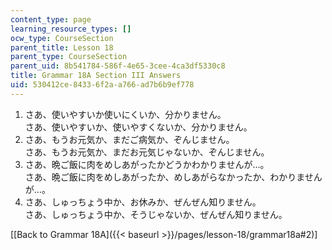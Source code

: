 ```yaml
---
content_type: page
learning_resource_types: []
ocw_type: CourseSection
parent_title: Lesson 18
parent_type: CourseSection
parent_uid: 8b541784-586f-4e65-3cee-4ca3df5330c8
title: Grammar 18A Section III Answers
uid: 530412ce-8433-6f2a-a766-ad7b6b9ef778
---
```


1.  さあ、使いやすいか使いにくいか、分かりません。  
    さあ、使いやすいか、使いやすくないか、分かりません。
2.  さあ、もうお元気か、まだご病気か、ぞんじません。  
    さあ、もうお元気か、まだお元気じゃないか、ぞんじません。
3.  さあ、晩ご飯に肉をめしあがったかどうかわかりませんが…。  
    さあ、晩ご飯に肉をめしあがったか、めしあがらなかったか、わかりませんが…。
4.  さあ、しゅっちょう中か、お休みか、ぜんぜん知りません。  
    さあ、しゅっちょう中か、そうじゃないか、ぜんぜん知りません。

\[[Back to Grammar 18A]({{< baseurl >}}/pages/lesson-18/grammar18a#2)\]